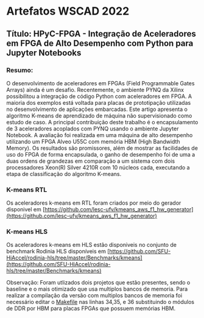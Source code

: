 # Artefatos WSCAD 2022
## Título: HPyC-FPGA - Integração de Aceleradores em FPGA de Alto Desempenho com Python para Jupyter Notebooks
### Resumo:
O desenvolvimento de aceleradores em FPGAs (Field Programmable Gates Arrays) ainda é um desafio. Recentemente, o ambiente PYNQ da Xilinx possibilitou a integração de código Python com aceleradores em FPGA. A maioria dos exemplos está voltada para placas de prototipação utilizadas no desenvolvimento de aplicações embarcadas. Este artigo apresenta o algoritmo K-means de aprendizado de máquina não supervisionado como estudo de caso. A principal contribuição deste trabalho é o encapsulamento de 3 aceleradores acoplados com PYNQ usando o ambiente Jupyter Notebook. A avaliação foi realizada em uma máquina de alto desempenho utilizando um FPGA Alveo U55C com memória HBM (High Bandwidth Memory). Os resultados são promissores, além de mostrar as facilidades de uso do FPGA de forma encapsulada, o ganho de desempenho foi de uma a duas ordens de grandezas em comparação a um sistema com dois processadores Xeon(R) Silver 4210R com 10 núcleos cada, executando a etapa de classificação do algoritmo K-means.

### K-means RTL

Os aceleradores k-means em RTL foram criados por meio do gerador disponivel em [https://github.com/lesc-ufv/kmeans_aws_f1_hw_generator](https://github.com/lesc-ufv/kmeans_aws_f1_hw_generator)

### K-means HLS

Os aceleradores k-means em HLS estão disponiveis no conjunto de benchmark Rodinia HLS disponíveis em [https://github.com/SFU-HiAccel/rodinia-hls/tree/master/Benchmarks/kmeans](https://github.com/SFU-HiAccel/rodinia-hls/tree/master/Benchmarks/kmeans)

Observação: Foram utlizados dois projetos que estão presentes, sendo o baseline e o mais otimizado que usa multiplos bancos de memoria. Para realizar a compilação da versão com multiplos bancos de memoria foi necessário editar o [Makefile](https://github.com/SFU-HiAccel/rodinia-hls/blob/master/Benchmarks/kmeans/kmeans_6_multiddr/Makefile) nas linhas 34,35, e 36 substituindo o módulos de DDR por HBM para placas FPGAs que possuem memórias HBM. 
